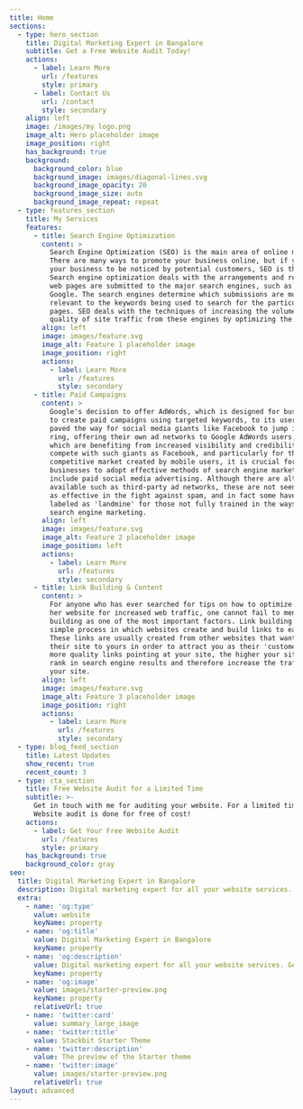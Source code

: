 ```yaml
---
title: Home
sections:
  - type: hero_section
    title: Digital Marketing Expert in Bangalore
    subtitle: Get a Free Website Audit Today!
    actions:
      - label: Learn More
        url: /features
        style: primary
      - label: Contact Us
        url: /contact
        style: secondary
    align: left
    image: /images/my logo.png
    image_alt: Hero placeholder image
    image_position: right
    has_background: true
    background:
      background_color: blue
      background_image: images/diagonal-lines.svg
      background_image_opacity: 20
      background_image_size: auto
      background_image_repeat: repeat
  - type: features_section
    title: My Services
    features:
      - title: Search Engine Optimization
        content: >
          Search Engine Optimization (SEO) is the main area of online marketing.
          There are many ways to promote your business online, but if you want
          your business to be noticed by potential customers, SEO is the answer.
          Search engine optimization deals with the arrangements and rules that
          web pages are submitted to the major search engines, such as Yahoo and
          Google. The search engines determine which submissions are more
          relevant to the keywords being used to search for the particular
          pages. SEO deals with the techniques of increasing the volume and
          quality of site traffic from these engines by optimizing the web page.
        align: left
        image: images/feature.svg
        image_alt: Feature 1 placeholder image
        image_position: right
        actions:
          - label: Learn More
            url: /features
            style: secondary
      - title: Paid Campaigns
        content: >
          Google's decision to offer AdWords, which is designed for businesses
          to create paid campaigns using targeted keywords, to its users has
          paved the way for social media giants like Facebook to jump into the
          ring, offering their own ad networks to Google AdWords users, all of
          which are benefiting from increased visibility and credibility. To
          compete with such giants as Facebook, and particularly for the highly
          competitive market created by mobile users, it is crucial for Internet
          businesses to adopt effective methods of search engine marketing that
          include paid social media advertising. Although there are alternatives
          available such as third-party ad networks, these are not seen as being
          as effective in the fight against spam, and in fact some have been
          labeled as 'landmine' for those not fully trained in the ways of
          search engine marketing.
        align: left
        image: images/feature.svg
        image_alt: Feature 2 placeholder image
        image_position: left
        actions:
          - label: Learn More
            url: /features
            style: secondary
      - title: Link Building & Content
        content: >
          For anyone who has ever searched for tips on how to optimize his or
          her website for increased web traffic, one cannot fail to mention link
          building as one of the most important factors. Link building is a
          simple process in which websites create and build links to each other.
          These links are usually created from other websites that want to point
          their site to yours in order to attract you as their 'customer.' The
          more quality links pointing at your site, the higher your site will
          rank in search engine results and therefore increase the traffic to
          your site.
        align: left
        image: images/feature.svg
        image_alt: Feature 3 placeholder image
        image_position: right
        actions:
          - label: Learn More
            url: /features
            style: secondary
  - type: blog_feed_section
    title: Latest Updates
    show_recent: true
    recent_count: 3
  - type: cta_section
    title: Free Website Audit for a Limited Time
    subtitle: >-
      Get in touch with me for auditing your website. For a limited time,
      Website audit is done for free of cost!
    actions:
      - label: Get Your Free Website Audit
        url: /features
        style: primary
    has_background: true
    background_color: gray
seo:
  title: Digital Marketing Expert in Bangalore
  description: Digital marketing expert for all your website services. Get a free website audit today.
  extra:
    - name: 'og:type'
      value: website
      keyName: property
    - name: 'og:title'
      value: Digital Marketing Expert in Bangalore
      keyName: property
    - name: 'og:description'
      value: Digital marketing expert for all your website services. Get a free website audit today.
      keyName: property
    - name: 'og:image'
      value: images/starter-preview.png
      keyName: property
      relativeUrl: true
    - name: 'twitter:card'
      value: summary_large_image
    - name: 'twitter:title'
      value: Stackbit Starter Theme
    - name: 'twitter:description'
      value: The preview of the Starter theme
    - name: 'twitter:image'
      value: images/starter-preview.png
      relativeUrl: true
layout: advanced
---
```

